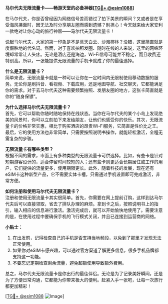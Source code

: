 **马尔代夫无限流量卡——畅游天堂的必备神器[[TG💪+ @esim1088](https://t.me/s/esim1088)]**

在马尔代夫，你是否曾经因为网络信号差而错过了拍下美景的瞬间？又或者是在享受海风拂面时，因无法及时分享朋友圈而感到遗憾？别担心！今天就来给大家安利一款绝对让你心动的旅行神器——马尔代夫无限流量卡！

说起马尔代夫，大家的第一印象是不是蓝天白云、沙滩椰林？没错，这里简直就是度假胜地的代名词。然而，对于喜欢拍照发圈、随时在线的人来说，这里的网络环境却常常让人头疼。无论是酒店还是海边，Wi-Fi信号可能并不稳定，而且收费还特别高。所以，一张能提供无限流量的手机卡就成了你的最佳选择。

**什么是无限流量卡？**  
简单来说，无限流量卡就是一种可以让你在一定时间内无限制使用移动数据的服务。无论你是刷抖音、看视频、下载应用，还是地图导航、社交聊天，它都能满足你的需求。对于去马尔代夫这种需要频繁拍照、发朋友圈的地方，这张卡简直就是你的“随身保镖”。

**为什么选择马尔代夫无限流量卡？**  
首先，它可以帮助你随时随地保持在线状态。当你在马尔代夫的某个小岛上发现绝美的风景时，你可以立刻拍下来发给朋友，让他们也感受你的快乐。其次，无限流量卡的价格非常实惠，相比于购买酒店的昂贵Wi-Fi服务，它简直是性价比之王。最后，它的使用方法也非常简单，只需要按照说明书操作，就能轻松激活，全程无需复杂的步骤。

**无限流量卡有哪些类型？**  
根据不同的需求，市面上有多种类型的无限流量卡可供选择。比如，有些卡是针对短期游客设计的，适合停留时间较短的人；还有些卡则更适合长期居住或工作的用户，它们提供的流量更多，使用期限更长。此外，随着科技的发展，现在还有eSIM卡这种新型产品，它不需要实体卡槽，只需通过手机设置即可完成激活，非常方便。

**如何注册和使用马尔代夫无限流量卡？**  
注册和使用无限流量卡其实很简单。首先，你需要在网上提前订购，这样到达马尔代夫后可以直接领取，省去了排队办理的麻烦。拿到卡之后，按照说明书上的指引，输入相应的信息进行激活。激活完成后，就可以开始愉快地使用了。需要注意的是，在使用过程中要确保手机的飞行模式关闭，并且已连接到运营商的网络。

**小贴士：**  
1. 在出发前，记得检查自己的手机是否支持当地频段，以免到了那里才发现无法正常使用。
2. 如果你对eSIM卡感兴趣，可以通过官方渠道了解更多信息，很多手机品牌都支持这一功能。
3. 不要忘记定期检查剩余流量，避免超额使用导致额外费用。

总之，马尔代夫无限流量卡是你出行的最佳伴侣。无论是为了记录美好瞬间，还是为了方便日常沟通，它都能为你带来极大的便利。赶紧入手一张吧，让每一次旅行都更加精彩！

[[TG💪+ @esim1088](https://t.me/s/esim1088) ![Image](https://i.postimg.cc/4NQfJmqS/Snipaste-2025-05-13-00-14-12.png)]